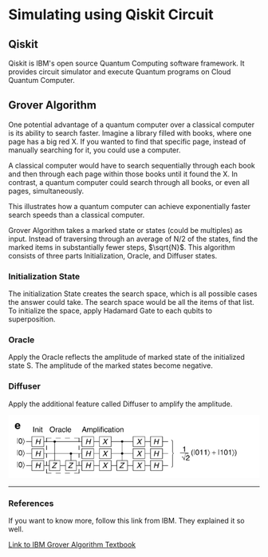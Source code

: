 # Simulating using Qiskit Circuit

## Qiskit 
Qiskit is IBM's open source Quantum Computing software framework. It provides circuit simulator and execute Quantum programs on Cloud Quantum Computer.

## Grover Algorithm
One potential advantage of a quantum computer over a classical computer is its ability to search faster. Imagine a library filled with books, where one page has a big red X. If you wanted to find that specific page, instead of manually searching for it, you could use a computer.

A classical computer would have to search sequentially through each book and then through each page within those books until it found the X. In contrast, a quantum computer could search through all books, or even all pages, simultaneously.

This illustrates how a quantum computer can achieve exponentially faster search speeds than a classical computer.

Grover Algorithm takes a marked state or states (could be multiples) as input. Instead of traversing through an average of N/2 of the states, find the marked items in substantially fewer steps, $\sqrt{N}$. This algorithm consists of three parts Initialization, Oracle, and Diffuser states.

### Initialization State
The initialization State creates the search space, which is all possible cases the answer could take. The search space would be all the items of that list. To initialize the space, apply Hadamard Gate to each qubits to superposition. 

### Oracle
Apply the Oracle reflects the amplitude of marked state of the initialized state S. The amplitude of the marked states become negative. 

### Diffuser
Apply the additional feature called Diffuser to amplify the amplitude.

![Alt text](/img/grover_circuit.png "Grover Circuit")
* * *
### References 
If you want to know more, follow this link from IBM. They explained it so well.

[Link to IBM Grover Algorithm Textbook](https://github.com/Qiskit/textbook/blob/main/notebooks/ch-algorithms/grover.ipynb)
